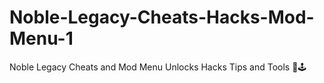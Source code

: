 # Noble-Legacy-Cheats-Hacks-Mod-Menu-1
Noble Legacy Cheats and Mod Menu Unlocks Hacks Tips and Tools 🚀🕹️
